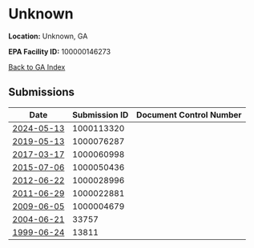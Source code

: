 # Unknown

**Location:** Unknown, GA

**EPA Facility ID:** 100000146273

[Back to GA Index](../../index.md)

## Submissions

| Date | Submission ID | Document Control Number |
|------|--------------|-------------------------|
| [2024-05-13](submissions/1000113320.md) | 1000113320 |  |
| [2019-05-13](submissions/1000076287.md) | 1000076287 |  |
| [2017-03-17](submissions/1000060998.md) | 1000060998 |  |
| [2015-07-06](submissions/1000050436.md) | 1000050436 |  |
| [2012-06-22](submissions/1000028996.md) | 1000028996 |  |
| [2011-06-29](submissions/1000022881.md) | 1000022881 |  |
| [2009-06-05](submissions/1000004679.md) | 1000004679 |  |
| [2004-06-21](submissions/33757.md) | 33757 |  |
| [1999-06-24](submissions/13811.md) | 13811 |  |
